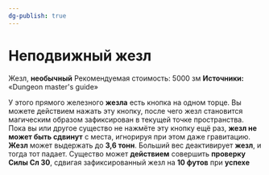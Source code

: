 ```yaml
---
dg-publish: true
---
```

# Неподвижный жезл

Жезл, **необычный**
Рекомендуемая стоимость: 5000 зм
**Источники:** «Dungeon master's guide»

У этого прямого железного **жезла** есть кнопка на одном торце. Вы можете действием нажать эту кнопку, после чего жезл становится магическим образом зафиксирован в текущей точке пространства. Пока вы или другое существо не нажмёте эту кнопку ещё раз, **жезл не может быть сдвинут** с места, игнорируя при этом даже гравитацию. **Жезл** может выдержать до **3,6 тонн**. Больший вес деактивирует **жезл**, и тогда тот падает. Существо может **действием** совершить **проверку Силы Сл 30**, сдвигая зафиксированный жезл на **10 футов** при **успехе**